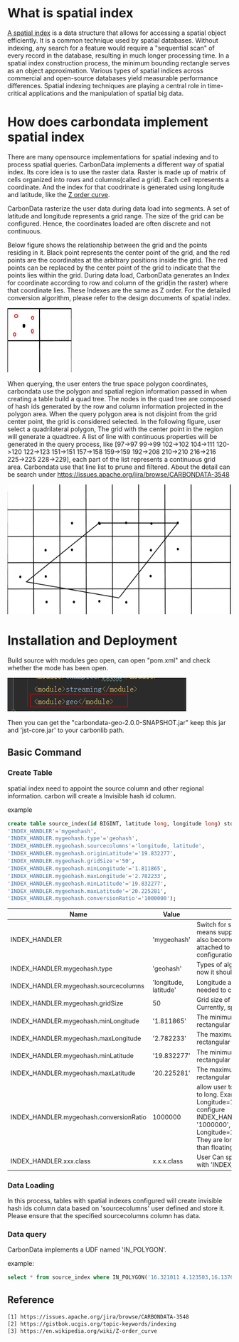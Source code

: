 <!--
    Licensed to the Apache Software Foundation (ASF) under one or more 
    contributor license agreements.  See the NOTICE file distributed with
    this work for additional information regarding copyright ownership. 
    The ASF licenses this file to you under the Apache License, Version 2.0
    (the "License"); you may not use this file except in compliance with 
    the License.  You may obtain a copy of the License at

      http://www.apache.org/licenses/LICENSE-2.0
    
    Unless required by applicable law or agreed to in writing, software 
    distributed under the License is distributed on an "AS IS" BASIS, 
    WITHOUT WARRANTIES OR CONDITIONS OF ANY KIND, either express or implied.
    See the License for the specific language governing permissions and 
    limitations under the License.
-->

# What is spatial index

[A spatial index](https://gistbok.ucgis.org/topic-keywords/indexing) is a data structure that allows for accessing a spatial object efficiently. It is a common technique used by spatial databases.  Without indexing, any search for a feature would require a "sequential scan" of every record in the database, resulting in much longer processing time. In a spatial index construction process, the minimum bounding rectangle serves as an object approximation. Various types of spatial indices across commercial and open-source databases yield measurable performance differences. Spatial indexing techniques are playing a central role in time-critical applications and the manipulation of spatial big data.



# How does carbondata implement spatial index

There are many opensource implementations for spatial indexing and to process spatial queries. CarbonData implements a different way of spatial index. Its core idea is to use the raster data. Raster is made up of matrix of cells organized into rows and columns(called a grid). Each cell represents a coordinate. And the index for that coodrinate is generated using longitude and latitude, like the [Z order curve](https://en.wikipedia.org/wiki/Z-order_curve).

CarbonData rasterize the user data during data load into segments. A set of latitude and longitude represents a grid range. The size of the grid can be configured. Hence, the coordinates loaded are often discrete and not continuous.

Below figure shows the relationship between the grid and the points residing in it. Black point represents the center point of the grid, and the red points are the coordinates at the arbitrary positions inside the grid. The red points can be replaced by the center point of the grid to indicate that the points lies within the grid. During data load, CarbonData generates an Index for coordinate according to row and column of the grid(in the raster) where that coordinate lies. These Indexes are the same as Z order. For the detailed conversion algorithm, please refer to the design documents of spatial index.

![File Directory Structure](../docs/images/spatial-index-1.png?raw=true)

When querying, the user enters the true space polygon coordinates, carbondata use the polygon and spatial region information passed in when creating a table build a quad tree.  The nodes in the quad tree are composed of hash ids generated by the row and column information projected in the polygon area. When the query polygon area is not disjoint from the grid center point, the grid is considered selected.  In the following figure, user select a quadrilateral polygon,  The grid with the center point in the region will generate a quadtree. A list of line with continuous properties will be generated in the query process, like [97->97  99->99  102->102  104->111  120->120  122->123  151->151  157->158  159->159  192->208  210->210  216->216  225->225  228->229], each part of the list represents a continuous grid area. Carbondata use that line list to prune and filtered. About the detail can be search under https://issues.apache.org/jira/browse/CARBONDATA-3548

![File Directory Structure](../docs/images/spatial-index-2.png?raw=true)



# Installation and Deployment

Build source with modules geo open, can open "pom.xml" and check whether the mode has been open. 

![File Directory Structure](../docs/images/spatial-index-3.png?raw=true)

Then you can get the "carbondata-geo-2.0.0-SNAPSHOT.jar" keep this jar and 'jst-core.jar' to your carbonlib path.

## Basic Command

### Create Table

spatial index need to appoint the source column and other regional information. carbon will create a Invisible hash id column.

example

```sql
create table source_index(id BIGINT, latitude long, longitude long) stored by 'carbondata' TBLPROPERTIES (
'INDEX_HANDLER'='mygeohash',  
'INDEX_HANDLER.mygeohash.type'='geohash',   
'INDEX_HANDLER.mygeohash.sourcecolumns'='longitude, latitude',   
'INDEX_HANDLER.mygeohash.originLatitude'='19.832277',   
'INDEX_HANDLER.mygeohash.gridSize'='50',   
'INDEX_HANDLER.mygeohash.minLongitude'='1.811865',   
'INDEX_HANDLER.mygeohash.maxLongitude'='2.782233',   
'INDEX_HANDLER.mygeohash.minLatitude'='19.832277',   
'INDEX_HANDLER.mygeohash.maxLatitude'='20.225281',   
'INDEX_HANDLER.mygeohash.conversionRatio'='1000000');
```

| Name                                    | Value                 | Describe                                                     |
| --------------------------------------- | --------------------- | ------------------------------------------------------------ |
| INDEX_HANDLER                           | 'mygeohash'           | Switch for spatial index,If it is not empty, it means support spatial index for this table. It also becomes an affix. This affix will be attached to 'INDEX_HANDLER' in subsequent configurations. |
| INDEX_HANDLER.mygeohash.type            | 'geohash'             | Types of algorithms for processing spatial data, now it should be only 'geohash'. |
| INDEX_HANDLER.mygeohash.sourcecolumns   | 'longitude, latitude' | Longitude and latitude columns in the table needed to create a spatial index |
| INDEX_HANDLER.mygeohash.gridSize        | 50                    | Grid size of raster data. The units are in met.  Currently, spatial index supports raster data. |
| INDEX_HANDLER.mygeohash.minLongitude    | '1.811865'            | The minimum longitude of the whole gridded rectangular area  |
| INDEX_HANDLER.mygeohash.maxLongitude    | '2.782233'            | The maximum longitude of the whole gridded rectangular area  |
| INDEX_HANDLER.mygeohash.minLatitude     | '19.832277'           | The minimum latitude of the whole gridded rectangular area   |
| INDEX_HANDLER.mygeohash.maxLatitude     | '20.225281'           | The maximum latitude of the whole gridded rectangular area   |
| INDEX_HANDLER.mygeohash.conversionRatio | 1000000               | allow user to translate Longitude and  Latitude to long. Example: when data loading the real Longitude=13.123456, Latitude=101.12356, configure INDEX_HANDLER.mygeohash.conversionRatio= '1000000', then user can change data to Longitude=13123456, Latitude=10112356. They are long type which is simpler and faster than floating-point number in calculation. |
| INDEX_HANDLER.xxx.class                 | x.x.x.class           | User Can specify their implementation class with 'INDEX_HANDLER.xxx.class' property |







### Data Loading

In this process, tables with spatial indexes configured will create invisible hash ids column data based on  'sourcecolumns' user defined and store it. Please ensure that the specified sourcecolumns column has data.

### Data query

CarbonData implements a UDF named 'IN_POLYGON'.

example:

```sql
select * from source_index where IN_POLYGON('16.321011 4.123503,16.137676 5.947911,16.560993 5.935276,16.321011 4.123503')
```

## Reference

```
[1] https://issues.apache.org/jira/browse/CARBONDATA-3548
[2] https://gistbok.ucgis.org/topic-keywords/indexing
[3] https://en.wikipedia.org/wiki/Z-order_curve
```